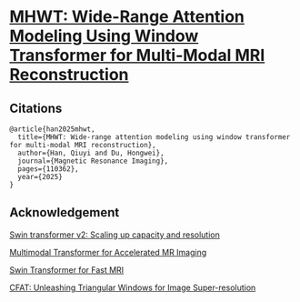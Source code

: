 # [MHWT: Wide-Range Attention Modeling Using Window Transformer for Multi-Modal MRI Reconstruction](https://doi.org/10.1016/j.mri.2025.110362)

## Citations
```
@article{han2025mhwt,
  title={MHWT: Wide-range attention modeling using window transformer for multi-modal MRI reconstruction},
  author={Han, Qiuyi and Du, Hongwei},
  journal={Magnetic Resonance Imaging},
  pages={110362},
  year={2025}
}
```
## Acknowledgement
[Swin transformer v2: Scaling up capacity and resolution](https://doi.org/10.1109/CVPR52688.2022.01170)

[Multimodal Transformer for Accelerated MR Imaging](https://doi.org/10.1109/TMI.2022.3180228)

[Swin Transformer for Fast MRI](https://doi.org/10.1016/j.neucom.2022.04.051)

[CFAT: Unleashing Triangular Windows for Image Super-resolution](https://openaccess.thecvf.com/content/CVPR2024/html/Ray_CFAT_Unleashing_Triangular_Windows_for_Image_Super-resolution_CVPR_2024_paper.html)
